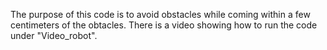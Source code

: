 The purpose of this code is to avoid obstacles while coming within a few centimeters of the obtacles.
There is a video showing how to run the code under "Video_robot".
